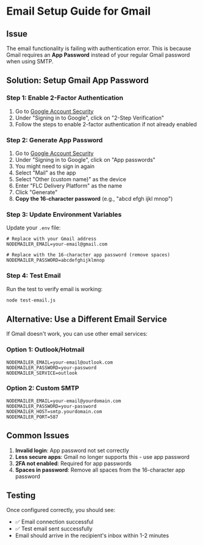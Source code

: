 # Email Setup Guide for Gmail

## Issue
The email functionality is failing with authentication error. This is because Gmail requires an **App Password** instead of your regular Gmail password when using SMTP.

## Solution: Setup Gmail App Password

### Step 1: Enable 2-Factor Authentication
1. Go to [Google Account Security](https://myaccount.google.com/security)
2. Under "Signing in to Google", click on "2-Step Verification"
3. Follow the steps to enable 2-factor authentication if not already enabled

### Step 2: Generate App Password
1. Go to [Google Account Security](https://myaccount.google.com/security)
2. Under "Signing in to Google", click on "App passwords"
3. You might need to sign in again
4. Select "Mail" as the app
5. Select "Other (custom name)" as the device
6. Enter "FLC Delivery Platform" as the name
7. Click "Generate"
8. **Copy the 16-character password** (e.g., "abcd efgh ijkl mnop")

### Step 3: Update Environment Variables
Update your `.env` file:

```env
# Replace with your Gmail address
NODEMAILER_EMAIL=your-email@gmail.com

# Replace with the 16-character app password (remove spaces)
NODEMAILER_PASSWORD=abcdefghijklmnop
```

### Step 4: Test Email
Run the test to verify email is working:
```bash
node test-email.js
```

## Alternative: Use a Different Email Service

If Gmail doesn't work, you can use other email services:

### Option 1: Outlook/Hotmail
```env
NODEMAILER_EMAIL=your-email@outlook.com
NODEMAILER_PASSWORD=your-password
NODEMAILER_SERVICE=outlook
```

### Option 2: Custom SMTP
```env
NODEMAILER_EMAIL=your-email@yourdomain.com
NODEMAILER_PASSWORD=your-password
NODEMAILER_HOST=smtp.yourdomain.com
NODEMAILER_PORT=587
```

## Common Issues

1. **Invalid login**: App password not set correctly
2. **Less secure apps**: Gmail no longer supports this - use app password
3. **2FA not enabled**: Required for app passwords
4. **Spaces in password**: Remove all spaces from the 16-character app password

## Testing
Once configured correctly, you should see:
- ✅ Email connection successful
- ✅ Test email sent successfully
- Email should arrive in the recipient's inbox within 1-2 minutes